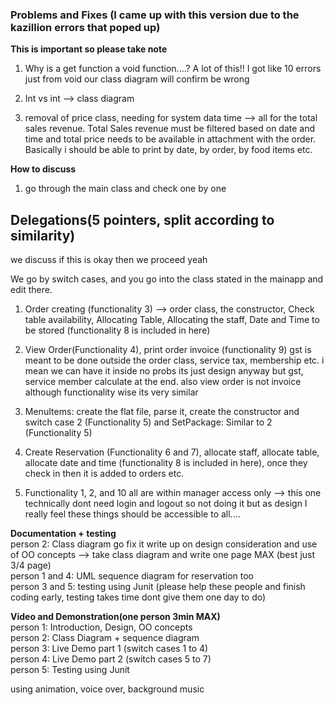 ### Problems and Fixes (I came up with this version due to the kazillion errors that poped up)

**This is important so please take note**

1. Why is a get function a void function....? A lot of this!! I got like 10 errors just from void our class diagram will confirm be wrong

2. Int vs int --> class diagram 

3. removal of price class, needing for system data time --> all for the total sales revenue. Total Sales revenue must be filtered based on date and time and total price needs to be available in attachment with the order. Basically i should be able to print by date, by order, by food items etc. 


**How to discuss**
1. go through the main class and check one by one 

## Delegations(5 pointers, split according to similarity)

we discuss if this is okay then we proceed yeah

We go by switch cases, and you go into the class stated in the mainapp and edit there. 

1. Order creating (functionality 3) --> order class, the constructor, Check table availability, Allocating Table, Allocating the staff, Date and Time to be stored (functionality 8 is included in here) 

2. View Order(Functionality 4), print order invoice (functionality 9) gst is meant to be done outside the order class, service tax, membership etc. i mean we can have it inside no probs its just design anyway but gst, service member calculate at the end. also view order is not invoice although functionality wise its very similar

3. MenuItems: create the flat file, parse it, create the constructor and switch case 2 (Functionality 5) and SetPackage: Similar to 2 (Functionality 5)


4. Create Reservation (Functionality 6 and 7), allocate staff, allocate table, allocate date and time (functionality 8 is included in here), once they check in then it is added to orders etc. 

5. Functionality 1, 2, and 10 all are within manager access only --> this one technically dont need login and logout so not doing it but as design I really feel these things should be accessible to all.... 


**Documentation + testing** <br>
person 2: Class diagram go fix it write up on design consideration and use of OO concepts --> take class diagram and write one page MAX (best just 3/4 page) <br>
person 1 and 4: UML sequence diagram for reservation too <br>
person 3 and 5: testing using Junit (please help these people and finish coding early, testing takes time dont give them one day to do)<br>


**Video and Demonstration(one person 3min MAX)** <br>
person 1: Introduction, Design, OO concepts <br>
person 2: Class Diagram  + sequence diagram<br>
person 3: Live Demo part 1 (switch cases 1 to 4)<br>
person 4: Live Demo part 2 (switch cases 5 to 7)<br>
person 5: Testing using Junit <br>

using animation, voice over, background music 


